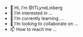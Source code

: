 - 👋 Hi, I’m @ITLyneLinberg
- 👀 I’m interested in ...
- 🌱 I’m currently learning ...
- 💞️ I’m looking to collaborate on ...
- 📫 How to reach me ...


<!---
ITLyneLinberg/ITLyneLinberg is a ✨ special ✨ repository because its `README.md` (this file) appears on your GitHub profile.
You can click the Preview link to take a look at your changes.
--->
